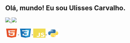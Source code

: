 ## Olá, mundo! Eu sou Ulisses Carvalho.
<div align="left">
  <a href="https://github.com/ulissescarvalhoo">
  <img height="180em" src="https://github-readme-stats.vercel.app/api?username=ulissescarvalhoo&show_icons=true&theme=dark&include_all_commits=true&count_private=true"/>
  <img height="180em" src="https://github-readme-stats.vercel.app/api/top-langs/?username=ulissescarvalhoo&layout=&langs_count=7&theme=dark"/>
 </div>
  

<div style="display: inline_block"><br>
  <img align="center" alt="Uliss-HTML" height="30" width="40" src="https://raw.githubusercontent.com/devicons/devicon/master/icons/html5/html5-original.svg">
  <img align="center" alt="Uliss-CSS" height="30" width="40" src="https://raw.githubusercontent.com/devicons/devicon/master/icons/css3/css3-original.svg">
  <img align="center" alt="Uliss-Js" height="30" width="40" src="https://raw.githubusercontent.com/devicons/devicon/master/icons/javascript/javascript-plain.svg">
  <img align="center" alt="Uliss-Python" height="30" width="40" src="https://raw.githubusercontent.com/devicons/devicon/master/icons/python/python-original.svg">
</div>
  
